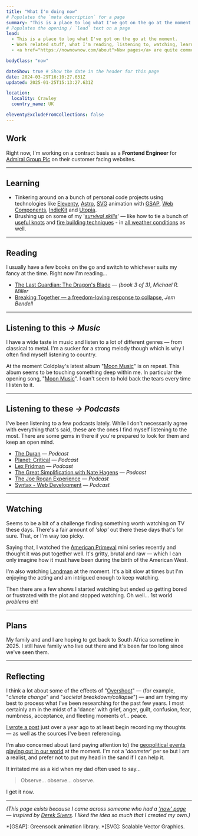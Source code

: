 ```yaml
---
title: "What I'm doing now"
# Populates the `meta description` for a page
summary: "This is a place to log what I've got on the go at the moment. Work related stuff, what I'm reading, listening to, watching, learning, planning, and reflecting on."
# Populates the opening / `lead` text on a page
lead:
  - This is a place to log what I've got on the go at the moment.
  - Work related stuff, what I'm reading, listening to, watching, learning, planning, and reflecting on.
  - <a href="https://nownownow.com/about">Now pages</a> are quite common these days. If you haven't already, maybe make one for yourself!

bodyClass: "now"

dateShow: true # Show the date in the header for this page
date: 2024-03-29T16:10:27.631Z
updated: 2025-01-25T15:13:27.631Z

location:
  locality: Crawley
  country_name: UK

eleventyExcludeFromCollections: false
---
```


## Work

Right now, I'm working on a contract basis as a **Frontend Engineer** for [Admiral Group Plc](https://www.admiralgroup.co.uk/) on their customer facing websites.

---

## Learning

* Tinkering around on a bunch of personal code projects using technologies like [Eleventy](https://www.11ty.io/), [Astro](https://astro.build/), [SVG](https://developer.mozilla.org/en-US/docs/Web/SVG) animation with [GSAP](https://greensock.com/), [Web Components](https://developer.mozilla.org/en-US/docs/Web/Web_Components), [IndieKit](https://getindiekit.com/) and [Utopia](https://utopia.fyi/).
* Brushing up on some of my '*[survival skills](https://youtu.be/BFheNvvJGoQ)*' &mdash; like how to tie a bunch of [useful knots](https://youtu.be/kA48yzKYp3Q) and [fire building techniques](https://youtu.be/7v4twfXG2uY) - in [all weather conditions](https://youtu.be/QiYlEyvDbco) as well.

---

## Reading

I usually have a few books on the go and switch to whichever suits my fancy at the time. Right now I'm reading&hellip;

* [The Last Guardian: The Dragon's Blade](https://www.michaelrmiller.co.uk/thelastguardian) &mdash; *(book 3 of 3)*, *Michael R. Miller*
* [Breaking Together &mdash; a freedom-loving response to collapse](https://jembendell.com/2023/04/08/breaking-together-a-freedom-loving-response-to-collapse/), *Jem Bendell*

---

## Listening <span class="visually-hidden">to this</span> <i aria-hidden="true">&rarr;</i> *Music*

I have a wide taste in music and listen to a lot of different genres &mdash; from classical to metal. I'm a sucker for a strong melody though which is why I often find myself listening to country.

At the moment Coldplay's latest album "[Moon Music](https://open.spotify.com/album/5SGtrmYbIo0Dsg4kJ4qjM6?si=nJEEnWzcQfOq14pHhqh6nw)" is on repeat. This album seems to be touching something deep within me. In particular the opening song, "[Moon Music](https://open.spotify.com/track/41FNZsY7w7KaTQ2bjxdR6w?si=750832d87c5b49d7)". I can't seem to hold back the tears every time I listen to it.

---

## Listening <span class="visually-hidden">to these</span> <i aria-hidden="true">&rarr;</i> *Podcasts*

I've been listening to a few podcasts lately. While I don't necessarily agree with everything that's said, these are the ones I find myself listening to the most. There are some gems in there if you're prepared to look for them and keep an open mind.

* [The Duran](https://open.spotify.com/show/5DgkWsC3YjoyGBV03CFWnk?si=c62004134bbf40ed) &mdash; *Podcast*
* [Planet: Critical](https://open.spotify.com/show/5zGRjKWThT6H18isBlVEY8?si=82195fb522014341) &mdash; *Podcast*
* [Lex Fridman](https://open.spotify.com/show/2MAi0BvDc6GTFvKFPXnkCL?si=cd92a945226b4603) &mdash; *Podcast*
* [The Great Simplification with Nate Hagens](https://open.spotify.com/show/0ZFJIjuJwh3XeMqrguiXNR?si=21485f0d963344fe) &mdash; *Podcast*
* [The Joe Rogan Experience](https://open.spotify.com/show/4rOoJ6Egrf8K2IrywzwOMk?si=88ef8bd8716a40f7) &mdash; *Podcast*
* [Syntax - Web Development](https://open.spotify.com/show/4kYCRYJ3yK5DQbP5tbfZby?si=d8355dd847824464) &mdash; *Podcast*

---

## Watching

Seems to be a bit of a challenge finding something worth watching on TV these days. There's a fair amount of *'slop'* out there these days that's for sure. That, or I'm way too picky.

Saying that, I watched the [American Primeval](https://www.imdb.com/title/tt24069848/) mini series recently and thought it was put together well. It's gritty, brutal and raw &mdash; which I can only imagine how it must have been during the birth of the American West.

I'm also watching [Landman](https://www.imdb.com/title/tt14186672/) at the moment. It's a bit slow at times but I'm enjoying the acting and am intrigued enough to keep watching.

Then there are a few shows I started watching but ended up getting bored or frustrated with the plot and stopped watching. Oh well... 1st world *problems* eh!

---

## Plans

My family and and I are hoping to get back to South Africa sometime in 2025. I still have family who live out there and it's been far too long since we've seen them.

---

## Reflecting

I think a lot about some of the effects of "[Overshoot](https://howtosavetheworld.ca/2021/09/21/overshoot-where-we-stand-now-guest-post-by-michael-dowd/)" &mdash; (for example, "*climate change*" and "*societal breakdown/collapse*") &mdash; and am trying my best to process what I've been researching for the past few years. I most certainly am in the midst of a 'dance' with grief, anger, guilt, confusion, fear, numbness, acceptance, and fleeting moments of&hellip; peace.

[I wrote a post](/writing/2023-05-31/the-climate-crisis-what-to-make-of-it) just over a year ago to at least begin recording my thoughts &mdash; as well as the sources I've been referencing.

I'm also concerned about (and paying attention to) the [geopolitical events playing out in our world](https://theduran.com/orwells-warning-the-insidious-nature-of-political-language-the-cargo-cult-of-woke-christian-parenti-doublespeak-doublethink-history-has-stopped-party-is-always-right/) at the moment. I'm not a '*doomster*' per se but I am a realist, and prefer not to put my head in the sand if I can help it.

It irritated me as a kid when my dad often used to say...

> Observe... observe... observe.

I get it now.

---

<footer>
  <em>(This page exists because I came across someone who had a <a href="https://nownownow.com/about">'now' page</a> &mdash; inspired by <a href="https://sivers.org/now">Derek Sivers</a>. I liked the idea so much that I created my own.)</em>
</footer>

*[GSAP]: Greensock animation library.
*[SVG]: Scalable Vector Graphics.
